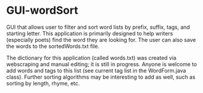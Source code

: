 # GUI-wordSort
GUI that allows user to filter and sort word lists by prefix, suffix, tags, and starting letter. This application is primarily designed to help writers (especially poets) find the word they are looking for. The user can also save the words to the sortedWords.txt file. 

The dictionary for this application (called words.txt) was created via webscraping and manual editing; it is still in progress. Anyone is welcome to add words and tags to this list (see current tag list in the WordForm.java class). Further sorting algorithms may be interesting to add as well, such as sorting by length, rhyme, etc. 
